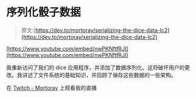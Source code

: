 # 序列化骰子数据

> 原文:[https://dev.to/mortoray/serializing-the-dice-data-lc2](https://dev.to/mortoray/serializing-the-dice-data-lc2)

[https://www.youtube.com/embed/nwPKNftfRJI](https://www.youtube.com/embed/nwPKNftfRJI)

我重新访问了我们的 dice 应用程序，并添加了数据序列化。这将破坏用户的更改。我讲述了文件系统的基础知识，并回顾了保存这些数据的一些架构。

在 [Twitch - Mortoray](https://www.twitch.tv/mortoray) 上观看我的直播